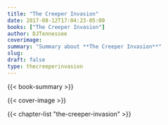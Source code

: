 ```yaml
---
title: "The Creeper Invasion"
date: 2017-08-12T17:04:23-05:00
books: ["The Creeper Invasion"]
author: DJTennessee
coverimage: 
summary: "Summary about **The Creeper Invasion**"
slug: 
draft: false
type: thecreeperinvasion
---
```

{{< book-summary >}}

{{< cover-image >}}

{{< chapter-list "the-creeper-invasion" >}}